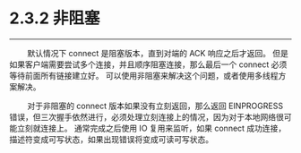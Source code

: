 # 2.3.2 非阻塞
***

&emsp;&emsp;
默认情况下 connect 是阻塞版本，直到对端的 ACK 响应之后才返回。
但是如果客户端需要尝试多个连接，并且顺序阻塞连接，那么最后一个 connect 必须等待前面所有链接建立好。
可以使用非阻塞来解决这个问题，或者使用多线程方案解决。

&emsp;&emsp;
对于非阻塞的 connect 版本如果没有立刻返回，那么返回 EINPROGRESS 错误，但三次握手依然进行，必须处理立刻连接上的情况，因为对于本地网络很可能立刻就连接上。
通常完成之后使用 IO 复用来监听，如果 connect 成功连接，描述符变成可写状态，如果出现错误将变成可读可写状态。